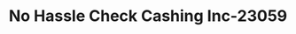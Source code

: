 ---
f_zip-code: 94702
f_state-code: CA
title: No Hassle Check Cashing Inc-23059
f_phone: 510-540-0495
f_city-only: Berkeley
f_address: 2800 San Pablo Avenue Berkeley
f_location-unique-id: '23059'
slug: no-hassle-check-cashing-inc-23059
updated-on: '2024-05-30T13:46:58.046Z'
created-on: '2024-05-30T13:36:59.803Z'
published-on: '2024-05-30T13:54:32.469Z'
f_city-state: cms/city/berkeley-ca.md
f_company: cms/company/no-hassle-check-cashing-inc.md
f_state: cms/state/california.md
layout: '[payday-loan].html'
tags: payday-loan
---